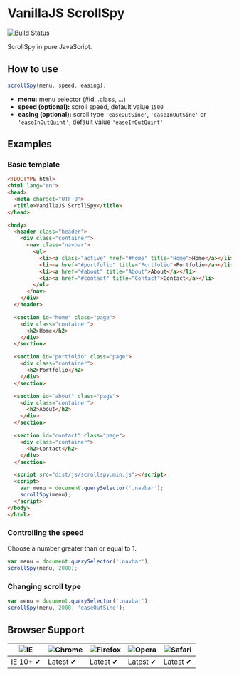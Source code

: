 # VanillaJS ScrollSpy

[![Build Status](https://travis-ci.org/ederssouza/vanillajs-scrollspy.svg?branch=master)](https://travis-ci.org/ederssouza/vanillajs-scrollspy)

ScrollSpy in pure JavaScript.

## How to use

``` javascript
scrollSpy(menu, speed, easing);
```

- **menu:** menu selector (#id, .class, ...)
- **speed (optional):** scroll speed, default value `1500`
- **easing (optional):** scroll type `'easeOutSine'`, `'easeInOutSine'` or `'easeInOutQuint'`, default value `'easeInOutQuint'`

## Examples

### Basic template

``` html
<!DOCTYPE html>
<html lang="en">
<head>
  <meta charset="UTF-8">
  <title>VanillaJS ScrollSpy</title>
</head>

<body>
  <header class="header">
    <div class="container">
      <nav class="navbar">
        <ul>
          <li><a class="active" href="#home" title="Home">Home</a></li>
          <li><a href="#portfolio" title="Portfolio">Portfolio</a></li>
          <li><a href="#about" title="About">About</a></li>
          <li><a href="#contact" title="Contact">Contact</a></li>
        </ul>
      </nav>
    </div>
  </header>

  <section id="home" class="page">
    <div class="container">
      <h2>Home</h2>
    </div>
  </section>

  <section id="portfolio" class="page">
    <div class="container">
      <h2>Portfolio</h2>
    </div>
  </section>

  <section id="about" class="page">
    <div class="container">
      <h2>About</h2>
    </div>
  </section>

  <section id="contact" class="page">
    <div class="container">
      <h2>Contact</h2>
    </div>
  </section>

  <script src="dist/js/scrollspy.min.js"></script>
  <script>
    var menu = document.querySelector('.navbar');
    scrollSpy(menu);
  </script>
</body>
</html>
```

### Controlling the speed
Choose a number greater than or equal to 1.

``` javascript
var menu = document.querySelector('.navbar');
scrollSpy(menu, 2000);
```

### Changing scroll type

``` javascript
var menu = document.querySelector('.navbar');
scrollSpy(menu, 2000, 'easeOutSine');
```

## Browser Support

![IE](https://cloud.githubusercontent.com/assets/398893/3528325/20373e76-078e-11e4-8e3a-1cb86cf506f0.png) | ![Chrome](https://cloud.githubusercontent.com/assets/398893/3528328/23bc7bc4-078e-11e4-8752-ba2809bf5cce.png) | ![Firefox](https://cloud.githubusercontent.com/assets/398893/3528329/26283ab0-078e-11e4-84d4-db2cf1009953.png) | ![Opera](https://cloud.githubusercontent.com/assets/398893/3528330/27ec9fa8-078e-11e4-95cb-709fd11dac16.png) | ![Safari](https://cloud.githubusercontent.com/assets/398893/3528331/29df8618-078e-11e4-8e3e-ed8ac738693f.png)
--- | --- | --- | --- | ---
IE 10+ ✔ | Latest ✔ | Latest ✔ | Latest ✔ | Latest ✔
